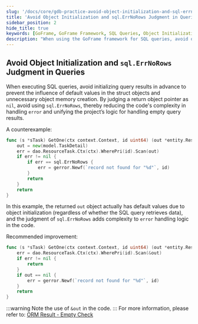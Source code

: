 ```yaml
---
slug: '/docs/core/gdb-practice-avoid-object-initialization-and-sql-errnorows-error'
title: 'Avoid Object Initialization and sql.ErrNoRows Judgment in Queries'
sidebar_position: 2
hide_title: true
keywords: [GoFrame, GoFrame Framework, SQL Queries, Object Initialization, sql.ErrNoRows, Error Handling, Pointer Judgment, ORM Result Handling, Object Memory, Code Complexity]
description: "When using the GoFrame framework for SQL queries, avoid object initialization and sql.ErrNoRows error judgment issues. By not initializing query result objects and using nil pointer judgment, unify the logic for handling empty query results across the project, thus reducing the complexity of error handling in the code."
---
```


## Avoid Object Initialization and `sql.ErrNoRows` Judgment in Queries

When executing SQL queries, avoid initializing query results in advance to prevent the influence of default values in the struct objects and unnecessary object memory creation. By judging a return object pointer as `nil`, avoid using `sql.ErrNoRows`, thereby reducing the code's complexity in handling `error` and unifying the project’s logic for handling empty query results.

A counterexample:

```go
func (s *sTask) GetOne(ctx context.Context, id uint64) (out *entity.ResourceTask, err error) {
    out = new(model.TaskDetail)
    err = dao.ResourceTask.Ctx(ctx).WherePri(id).Scan(out)
    if err != nil {
        if err == sql.ErrNoRows {
            err = gerror.Newf(`record not found for "%d"`, id)
        }
        return
    }
    return
}
```

In this example, the returned `out` object actually has default values due to object initialization (regardless of whether the SQL query retrieves data), and the judgment of `sql.ErrNoRows` adds complexity to `error` handling logic in the code.

Recommended improvement:

```go
func (s *sTask) GetOne(ctx context.Context, id uint64) (out *entity.ResourceTask, err error) {
    err = dao.ResourceTask.Ctx(ctx).WherePri(id).Scan(&out)
    if err != nil {
        return
    }
    if out == nil {
        err = gerror.Newf(`record not found for "%d"`, id)
    }
    return
}
```
:::warning
Note the use of `&out` in the code.
:::
For more information, please refer to: [ORM Result - Empty Check](../ORM结果处理/ORM结果处理-为空判断.md)